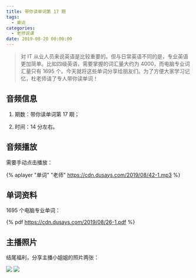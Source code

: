 ```yaml
---
title: 带你读单词第 17 期
tags:
  - 单词
categories:
  - 老师说课
date: 2019-08-20 00:00:00
---
```


> 对 IT 从业人员来说英语是比较重要的。但与日常英语不同的是，专业英语更加简单。比如四级英语，需要掌握的词汇量大约为 4000，而电脑专业词汇量只有 1695 个。今天就将这些单词分享给朋友们。为了方便大家学习记忆，杜老师请了专人带你读单词！

<!-- more -->

## 音频信息

1. 期数：带你读单词第 17 期；

2. 时间：14 分左右。

## 音频播放

需要手动点击播放：

{% aplayer "单词" "老师" https://cdn.dusays.com/2019/08/42-1.mp3 %}

## 单词资料

1695 个电脑专业单词：

{% pdf https://cdn.dusays.com/2019/08/26-1.pdf %}

## 主播照片

结尾福利，分享主播小姐姐的照片两张：

![](https://cdn.dusays.com/2019/08/42-1.jpg)
![](https://cdn.dusays.com/2019/08/42-2.jpg)